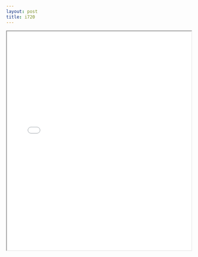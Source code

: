 ```yaml
---
layout: post
title: i720
---
```


<div class="pdf-container">
<iframe src="/ea/assets/pdfs/i720.pdf" height="600" width="100%" allowFullScreen="true"></iframe>
</div>

